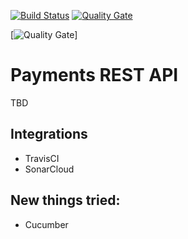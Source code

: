 [![Build Status](https://travis-ci.org/islomar/payments-api.svg)](https://travis-ci.org/islomar/payments-api)
[![Quality Gate](https://sonarcloud.io/api/project_badges/measure?project=com.islomar.payments%3Apayments-api&metric=alert_status)](https://sonarcloud.io/dashboard?id=com.islomar.payments%3Apayments-api)

[![Quality Gate](https://sonarcloud.io/api/project_badges/measure?project=com.islomar.payments%3Apayments-api&metric=alert_status)]

# Payments REST API
TBD

## Integrations
* TravisCI
* SonarCloud


## New things tried:
* Cucumber
